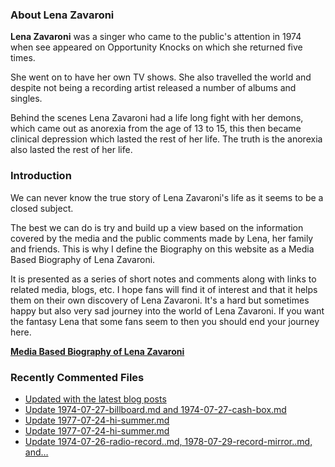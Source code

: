 ### About Lena Zavaroni

<p><strong>Lena Zavaroni</strong> was a singer who came to the public's attention in 1974 when see appeared on Opportunity Knocks on which she returned five times.</p>

<p>She went on to have her own TV shows. She also travelled the world and despite not being a recording artist released a number of albums and singles.</p>

<p>Behind the scenes Lena Zavaroni had a life long fight with her demons, which came out as anorexia from the age of 13 to 15, this then became clinical depression which lasted the rest of her life. The truth is the anorexia also lasted the rest of her life.</p>

### Introduction

<p>We can never know the true story of Lena Zavaroni's life as it seems to be a closed subject.</p>

<p>The best we can do is try and build up a view based on the information covered by the media and the public comments made by Lena, her family and friends. This is why I define the Biography on this website as a Media Based Biography of Lena Zavaroni.</p>

<p>It is presented as a series of short notes and comments along with links to related media, blogs, etc. I hope fans will find it of interest and that it helps them on their own discovery of Lena Zavaroni. It's a hard but sometimes happy but also very sad journey into the world of Lena Zavaroni. If you want the fantasy Lena that some fans seem to then you should end your journey here.</p>

<a href="https://fanzoflenazavaroni.github.io/1963-11-04-lena-zavaroni/"><strong>Media Based Biography of Lena Zavaroni</strong></a>

### Recently Commented Files

<!-- BLOG-POST-LIST:START -->
- [Updated with the latest blog posts](https://github.com/FanzOfLenaZavaroni/fanzoflenazavaroni.github.io/commit/aa908b9f0a006588a8dd795bd5e9401e6b882df5)
- [Update 1974-07-27-billboard.md and 1974-07-27-cash-box.md](https://github.com/FanzOfLenaZavaroni/fanzoflenazavaroni.github.io/commit/d2774106dfc43562ce9a102685aadf8ccccd8b7b)
- [Update 1977-07-24-hi-summer.md](https://github.com/FanzOfLenaZavaroni/fanzoflenazavaroni.github.io/commit/e8af7acd37064533a68a12befb76a590910d3987)
- [Update 1977-07-24-hi-summer.md](https://github.com/FanzOfLenaZavaroni/fanzoflenazavaroni.github.io/commit/37f5352101ca559d0f4add8ec1cd000f85e5f436)
- [Update 1974-07-26-radio-record..md, 1978-07-29-record-mirror..md, and…](https://github.com/FanzOfLenaZavaroni/fanzoflenazavaroni.github.io/commit/434a7f38a722b6885bfaf73551dffec1deb5ef86)
<!-- BLOG-POST-LIST:END -->
